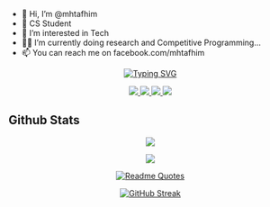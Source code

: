 - 👋 Hi, I’m @mhtafhim
- 🏫 CS Student 
- 👀 I’m interested in Tech
- 👨‍💻 I’m currently doing research and Competitive Programming...
- 📫 You can reach me on facebook.com/mhtafhim


<div align="center">

[![Typing SVG](https://readme-typing-svg.demolab.com?font=Fira+Code&pause=1000&random=false&width=435&lines=looking+for+a+remote+intern)](https://git.io/typing-svg)

<a href="https://mhtafhim.github.io">
    <img src="https://img.shields.io/badge/website-blue?style=for-the-badge&logo=homeadvisor&logoColor=white">
</a>  

<a href="mailto:mahmudulhoquetafhim@gmail.com">
    <img src="https://img.shields.io/badge/Gmail-D14836?style=for-the-badge&logo=gmail&logoColor=white">
</a>

<a href="https://www.linkedin.com/in/mh_tafhim/">
    <img src="https://img.shields.io/badge/LinkedIn-0077B5?style=for-the-badge&logo=linkedin&logoColor=white">
</a>


<a href="https://mhtafhim.github.io/portfolio">
    <img src="https://img.shields.io/badge/PDF-CV-red?style=for-the-badge&logo=adobe">
</a>  

</div>

## Github Stats
<div align="center">
    
![](http://github-profile-summary-cards.vercel.app/api/cards/profile-details?username=mhtafhim&theme=vision_friendly_dark)


![](http://github-profile-summary-cards.vercel.app/api/cards/most-commit-language?username=mhtafhim&theme=vision_friendly_dark)



[![Readme Quotes](https://quotes-github-readme.vercel.app/api?type=horizontal&theme=dracula)](https://github.com/piyushsuthar/github-readme-quotes)

[![GitHub Streak](https://streak-stats.demolab.com?user=mhtafhim&theme=dracula&card_width=700)](https://git.io/streak-stats)

</div>


<!---
mhtafhim/mhtafhim is a ✨ special ✨ repository because its `README.md` (this file) appears on your GitHub profile.
You can click the Preview link to take a look at your changes.
--->
